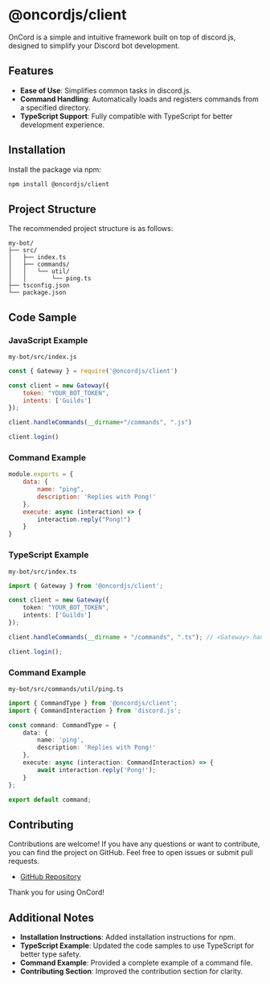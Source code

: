 # @oncordjs/client

OnCord is a simple and intuitive framework built on top of discord.js, designed to simplify your Discord bot development.

## Features
- **Ease of Use**: Simplifies common tasks in discord.js.
- **Command Handling**: Automatically loads and registers commands from a specified directory.
- **TypeScript Support**: Fully compatible with TypeScript for better development experience.

## Installation

Install the package via npm:

```sh
npm install @oncordjs/client
```

## Project Structure

The recommended project structure is as follows:

```
my-bot/
├── src/
│   ├── index.ts
│   ├── commands/
│   │   └── util/
│   │       └── ping.ts
├── tsconfig.json
└── package.json
```

## Code Sample

### JavaScript Example
`my-bot/src/index.js`

```javascript
const { Gateway } = require('@oncordjs/client')

const client = new Gateway({
    token: "YOUR_BOT_TOKEN",
    intents: ['Guilds']
});

client.handleCommands(__dirname+"/commands", ".js")

client.login()
```

### Command Example
```javascript
module.exports = {
    data: {
        name: "ping",
        description: 'Replies with Pong!'
    },
    execute: async (interaction) => {
        interaction.reply("Pong!")
    }
}
```

### TypeScript Example

`my-bot/src/index.ts`

```typescript
import { Gateway } from '@oncordjs/client';

const client = new Gateway({
    token: "YOUR_BOT_TOKEN",
    intents: ['Guilds']
});

client.handleCommands(__dirname + "/commands", ".ts"); // <Gateway>.handleCommands(folderPath, fileExtension);

client.login();
```

### Command Example

`my-bot/src/commands/util/ping.ts`

```typescript
import { CommandType } from '@oncordjs/client';
import { CommandInteraction } from 'discord.js';

const command: CommandType = {
    data: {
        name: 'ping',
        description: 'Replies with Pong!'
    },
    execute: async (interaction: CommandInteraction) => {
        await interaction.reply('Pong!');
    }
};

export default command;
```

## Contributing

Contributions are welcome! If you have any questions or want to contribute, you can find the project on GitHub. Feel free to open issues or submit pull requests.

- [GitHub Repository](https://github.com/igorwastaken/oncord)

Thank you for using OnCord!

## Additional Notes
- **Installation Instructions**: Added installation instructions for npm.
- **TypeScript Example**: Updated the code samples to use TypeScript for better type safety.
- **Command Example**: Provided a complete example of a command file.
- **Contributing Section**: Improved the contribution section for clarity.
